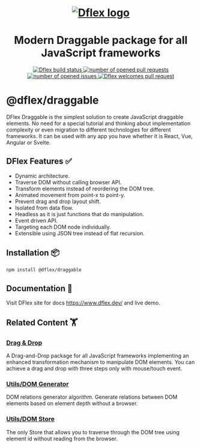 <h1 align="center">
  <a href="https://www.dflex.dev/" target="_blank">
    <img
    src="https://raw.githubusercontent.com/jalal246/dflex/master/DFlex-readme.png"
    alt="Dflex logo" />
  </a>
</h1>

<h1 align="center">Modern Draggable package for all JavaScript frameworks</h1>

<p align="center">
  <a href="https://github.com/dflex-js/dflex">
    <img
    src="https://img.shields.io/github/workflow/status/dflex-js/dflex/Unit Test"
    alt="Dflex build status" />
  </a>
  <a href="https://github.com/dflex-js/dflex/pulls">
    <img
    src="https://img.shields.io/github/issues-pr/dflex-js/dflex"
    alt="number of opened pull requests"/>
  </a>
  <a href="https://github.com/dflex-js/dflex/issues">
  <img
    src="https://img.shields.io/github/issues/dflex-js/dflex"
    alt="number of opened issues"/>
  </a>
  <a href="https://github.com/dflex-js/dflex/pulls">
   <img
   src="https://img.shields.io/badge/PRs-welcome-brightgreen.svg"
   alt="Dflex welcomes pull request" />
  </a>
</p>

# @dflex/draggable

DFlex Draggable is the simplest solution to create JavaScript draggable
elements. No need for a special tutorial and thinking about implementation
complexity or even migration to different technologies for different frameworks.
It can be used with any app you have whether it is React, Vue, Angular or
Svelte.

## DFlex Features ✅

- Dynamic architecture.
- Traverse DOM without calling browser API.
- Transform elements instead of reordering the DOM tree.
- Animated movement from point-x to point-y.
- Prevent drag and drop layout shift.
- Isolated from data flow.
- Headless as it is just functions that do manipulation.
- Event driven API.
- Targeting each DOM node individually.
- Extensible using JSON tree instead of flat recursion.

## Installation 📦

```bash
npm install @dflex/draggable
```

## Documentation 📖

Visit DFlex site for docs <https://www.dflex.dev/> and live demo.

## Related Content 🏋️‍

### [**Drag & Drop**](https://github.com/dflex-js/dflex/tree/master/packages/dnd)

A Drag-and-Drop package for all JavaScript frameworks implementing an enhanced
transformation mechanism to manipulate DOM elements. You can achieve a drag and
drop with three steps only with mouse/touch event.

### [**Utils/DOM Generator**](https://github.com/dflex-js/dflex/tree/master/packages/dom-gen)

DOM relations generator algorithm. Generate relations between DOM elements based
on element depth without a browser.

### [**Utils/DOM Store**](https://github.com/dflex-js/dflex/tree/master/packages/store)

The only Store that allows you to traverse through the DOM tree using element id
without reading from the browser.
